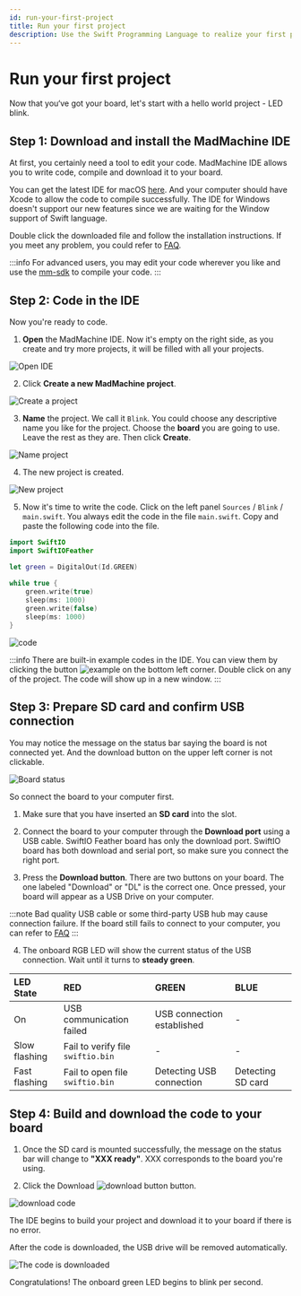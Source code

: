 ```yaml
---
id: run-your-first-project
title: Run your first project
description: Use the Swift Programming Language to realize your first project, blink a LED.
---
```


# Run your first project

Now that you‘ve got your board, let's start with a hello world project - LED blink. 

## Step 1: Download and install the MadMachine IDE

At first, you certainly need a tool to edit your code. MadMachine IDE allows you to write code, compile and download it to your board. 

You can get the latest IDE for macOS [here](https://github.com/madmachineio/MadMachineIDE/releases/tag/v0.2.3-alpha). And your computer should have Xcode to allow the code to compile successfully. The IDE for Windows doesn't support our new features since we are waiting for the Window support of Swift language. 

Double click the downloaded file and follow the installation instructions. If you meet any problem, you could refer to [FAQ](./faq.md). 

:::info
For advanced users, you may edit your code wherever you like and use the [mm-sdk](https://github.com/madmachineio/mm-sdk) to compile your code.
:::



## Step 2: Code in the IDE

Now you're ready to code. 

1. **Open** the MadMachine IDE. Now it's empty on the right side, as you create and try more projects, it will be filled with all your projects.

![Open IDE](img/createProject1.png)

2. Click **Create a new MadMachine project**.

![Create a project](img/createProject2.png)

3. **Name** the project. We call it `Blink`. You could choose any descriptive name you like for the project. Choose the **board** you are going to use. Leave the rest as they are. Then click **Create**.

![Name project](img/createProject3.png)

4. The new project is created. 

![New project](img/createProject4.png)

5. Now it's time to write the code. Click on the left panel `Sources` / `Blink` / `main.swift`. You always edit the code in the file `main.swift`. Copy and paste the following code into the file.

```swift
import SwiftIO
import SwiftIOFeather

let green = DigitalOut(Id.GREEN)
​
while true {
    green.write(true)
    sleep(ms: 1000)
    green.write(false)
    sleep(ms: 1000)
}
```
![code](img/code.png)

:::info
There are built-in example codes in the IDE. You can view them by clicking the button ![example](img/example.png) on the bottom left corner. Double click on any of the project. The code will show up in a new window.
:::

## Step 3: Prepare SD card and confirm USB connection

You may notice the message on the status bar saying the board is not connected yet. And the download button on the upper left corner is not clickable. 

![Board status](img/BoardStatus.png)

So connect the board to your computer first.

1. Make sure that you have inserted an **SD card** into the slot.

2. Connect the board to your computer through the **Download port** using a USB cable. SwiftIO Feather board has only the download port. SwiftIO board has both download and serial port, so make sure you connect the right port.

3. Press the **Download button**. There are two buttons on your board. The one labeled "Download" or "DL" is the correct one.  Once pressed, your board will appear as a USB Drive on your computer. 


:::note
Bad quality USB cable or some third-party USB hub may cause connection failure. If the board still fails to connect to your computer, you can refer to [FAQ](./faq.md)
:::


4. The onboard RGB LED will show the current status of the USB connection. Wait until it turns to **steady green**.

| LED State | RED | GREEN | BLUE |
| :--- | :--- | :--- | :--- |
| On | USB communication failed | USB connection established | - |
| Slow flashing | Fail to verify file `swiftio.bin` | - | - |
| Fast flashing | Fail to open file `swiftio.bin` | Detecting USB connection | Detecting SD card |


## Step 4: Build and download the code to your board

1. Once the SD card is mounted successfully, the message on the status bar will change to **"XXX ready"**. XXX corresponds to the board you're using.

2. Click the Download ![download button](img/download.png) button.

![download code](img/clickDownload.png)

The IDE begins to build your project and download it to your board if there is no error. 

After the code is downloaded, the USB drive will be removed automatically.

![The code is downloaded](img/downloaded.png)

Congratulations! The onboard green LED begins to blink per second.